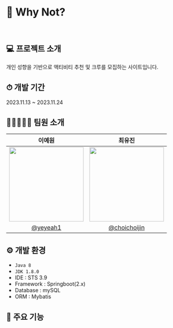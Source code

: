 # 🤔 Why Not?
<br />

## 💻 프로젝트 소개
개인 성향을 기반으로 액티비티 추천 및 크루를 모집하는 사이트입니다.
<!-- 액티비티 추천과 크루 모집을 기반으로 하는 웹사이트 -->

## ⏱ 개발 기간
2023.11.13 ~ 2023.11.24

## 👩🏻‍🤝‍👩🏻 팀원 소개
|이예원|최유진|
|:-:|:-:|
|<img src="https://avatars.githubusercontent.com/u/139411481?v=4" width="200px" />|<img src="https://avatars.githubusercontent.com/u/99077953?v=4" width="200px" />|
|[@yeyeah1](https://github.com/yeyeah1)|[@choichoijin](https://github.com/choichoijin)|

## ⚙ 개발 환경
- `Java 8`
- `JDK 1.8.0`
- IDE : STS 3.9
- Framework : Springboot(2.x)
- Database : mySQL
- ORM : Mybatis

## 📌 주요 기능
